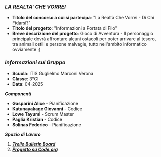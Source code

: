 ### _LA REALTA' CHE VORREI_
* **Titolo del concorso a cui si partecipa**: "La Realtà Che Vorrei - Di Chi Fidarsi?"
* **Titolo del progetto**: "Informazioni a Portata di Filo"
* **Breve descrizione del progetto**: Gioco di Avventura - Il personaggio principale dovrà affrontare alcuni ostacoli per poter arrivare al tesoro, tra animali ostili e persone malvagie, tutto nell'ambito informatico ovviamente ;)  

  
### **_Informazioni sul Gruppo_**
* **Scuola**: ITIS Guglielmo Marconi Verona
* **Classe**: 3°GI
* **Data**: 04-2025


**_Componenti_**
* **Gasparini Alice** - Pianificazione 
* **Katunayakage Giovanni** - Codice
* **Lowe Tayumi** - Scrum Master
* **Paglia Kristian** - Codice
* **Solinas Federico** - Pianificazione


**_Spazio di Lavoro_**
1) [**_Trello Bulletin Board_**](https://trello.com/invite/b/67d9a3a82a1cf681eb35f2bb/ATTI53cbcec559af3170f022b3ff6208deb7585EDD11/gruppo-2-informatica)
2) [**_Progetto su Code.org_**](https://studio.code.org/projects/gamelab/0pTArjaPobcq-t2HkMXAMVNSfvEOWjEyiQdbj8CMBWw)

